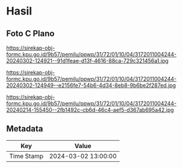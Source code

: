 # Hasil

## Foto C Plano

https://sirekap-obj-formc.kpu.go.id/9b57/pemilu/ppwp/31/72/01/10/04/3172011004244-20240302-124921--91d1feae-d13f-4616-88ca-729c321456a1.jpg

https://sirekap-obj-formc.kpu.go.id/9b57/pemilu/ppwp/31/72/01/10/04/3172011004244-20240302-124949--e2156fe7-54b6-4d34-8eb8-9b6be2f287ed.jpg

https://sirekap-obj-formc.kpu.go.id/9b57/pemilu/ppwp/31/72/01/10/04/3172011004244-20240214-155450--2fb1492c-cb6d-46c4-aef5-d367ab695a42.jpg


## Metadata

| Key        | Value               |
| ---------- | ------------------- |
| Time Stamp | 2024-03-02 13:00:00 |




